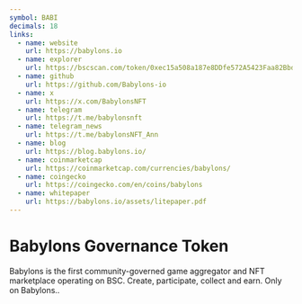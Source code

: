 ```yaml
---
symbol: BABI
decimals: 18
links:
  - name: website
    url: https://babylons.io
  - name: explorer
    url: https://bscscan.com/token/0xec15a508a187e8DDfe572A5423Faa82Bbdd65120
  - name: github
    url: https://github.com/Babylons-io
  - name: x
    url: https://x.com/BabylonsNFT
  - name: telegram
    url: https://t.me/babylonsnft
  - name: telegram_news
    url: https://t.me/babylonsNFT_Ann
  - name: blog
    url: https://blog.babylons.io/
  - name: coinmarketcap
    url: https://coinmarketcap.com/currencies/babylons/
  - name: coingecko
    url: https://coingecko.com/en/coins/babylons
  - name: whitepaper
    url: https://babylons.io/assets/litepaper.pdf
---
```


# Babylons Governance Token

Babylons is the first community-governed game aggregator and NFT marketplace operating on BSC. Create, participate, collect and earn. Only on Babylons..

